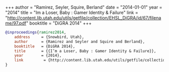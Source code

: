 +++
author = "Ramirez, Seyler, Squire, Berland"
date = "2014-01-01"
year = "2014"
title = "Im a Loser, Baby : Gamer Identity & Failure"
link = "http://content.lib.utah.edu/utils/getfile/collection/EHSL_DiGRA/id/67/filename/97.pdf"
booktitle = "DiGRA 2014"
+++
```bibtex
@inproceedings{ramirez2014,
    address     = {Snowbird, Utah},
    author      = {Ramirez and Seyler and Squire and Berland},
    booktitle   = {DiGRA 2014},
    title       = {{I’m a Loser, Baby : Gamer Identity & Failure}},
    year        = {2014},
    link         = {http://content.lib.utah.edu/utils/getfile/collection/EHSL_DiGRA/id/67/filename/97.pdf}
}
```
